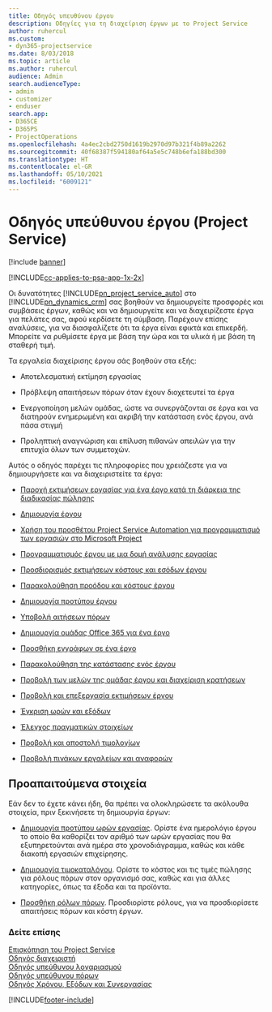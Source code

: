 ```yaml
---
title: Οδηγός υπευθύνου έργου
description: Οδηγίες για τη διαχείριση έργων με το Project Service
author: ruhercul
ms.custom:
- dyn365-projectservice
ms.date: 8/03/2018
ms.topic: article
ms.author: ruhercul
audience: Admin
search.audienceType:
- admin
- customizer
- enduser
search.app:
- D365CE
- D365PS
- ProjectOperations
ms.openlocfilehash: 4a4ec2cbd2750d1619b2970d97b321f4b89a2262
ms.sourcegitcommit: 40f68387f594180af64a5e5c748b6efa188bd300
ms.translationtype: HT
ms.contentlocale: el-GR
ms.lasthandoff: 05/10/2021
ms.locfileid: "6009121"
---
```

# <a name="project-manager-guide-project-service"></a>Οδηγός υπεύθυνου έργου (Project Service)

[!include [banner](../includes/psa-now-project-operations.md)]

[!INCLUDE[cc-applies-to-psa-app-1x-2x](../includes/cc-applies-to-psa-app-1x-2x.md)]

Οι δυνατότητες [!INCLUDE[pn_project_service_auto](../includes/pn-project-service-auto.md)] στο [!INCLUDE[pn_dynamics_crm](../includes/pn-dynamics-crm.md)] σας βοηθούν να δημιουργείτε προσφορές και συμβάσεις έργων, καθώς και να δημιουργείτε και να διαχειρίζεστε έργα για πελάτες σας, αφού κερδίσετε τη σύμβαση. Παρέχουν επίσης αναλύσεις, για να διασφαλίζετε ότι τα έργα είναι εφικτά και επικερδή. Μπορείτε να ρυθμίσετε έργα με βάση την ώρα και τα υλικά ή με βάση τη σταθερή τιμή.  
  
 Τα εργαλεία διαχείρισης έργου σάς βοηθούν στα εξής:  
  
-   Αποτελεσματική εκτίμηση εργασίας  
  
-   Πρόβλεψη απαιτήσεων πόρων όταν έχουν διοχετευτεί τα έργα  
  
-   Ενεργοποίηση μελών ομάδας, ώστε να συνεργάζονται σε έργα και να διατηρούν ενημερωμένη και ακριβή την κατάσταση ενός έργου, ανά πάσα στιγμή  
  
-   Προληπτική αναγνώριση και επίλυση πιθανών απειλών για την επιτυχία όλων των συμμετοχών.  
  
Αυτός ο οδηγός παρέχει τις πληροφορίες που χρειάζεστε για να δημιουργήσετε και να διαχειριστείτε τα έργα:  
  
-   [Παροχή εκτιμήσεων εργασίας για ένα έργο κατά τη διάρκεια της διαδικασίας πώλησης](../psa/provide-estimates-project-during-sales-process.md)  
  
-   [Δημιουργία έργου](../psa/create-project.md)  
  
-   [Χρήση του προσθέτου Project Service Automation για προγραμματισμό των εργασιών στο Microsoft Project](../psa/add-plan-work-microsoft-project.md)  
  
-   [Προγραμματισμός έργου με μια δομή ανάλυσης εργασίας](../psa/schedule-project-work-breakdown-structure.md)  
  
-   [Προσδιορισμός εκτιμήσεων κόστους και εσόδων έργου](../psa/determine-project-cost-revenue-estimates.md)  
  
-   [Παρακολούθηση προόδου και κόστους έργου](../psa/track-project-progress-cost.md)  
  
-   [Δημιουργία προτύπου έργου](../psa/create-project-template.md)  
  
-   [Υποβολή αιτήσεων πόρων](../psa/submit-resource-requests.md)  
  
-   [Δημιουργία ομάδας Office 365 για ένα έργο](../psa/create-office-365-group-project.md)  
  
-   [Προσθήκη εγγράφων σε ένα έργο](../psa/add-documents-project.md)  
  
-   [Παρακολούθηση της κατάστασης ενός έργου](../psa/track-project-status.md)  
  
-   [Προβολή των μελών της ομάδας έργου και διαχείριση κρατήσεων](../psa/view-project-team-members-manage-bookings.md)  
  
-   [Προβολή και επεξεργασία εκτιμήσεων έργου](../psa/view-edit-project-estimates.md)  
  
-   [Έγκριση ωρών και εξόδων](../psa/approve-time-expenses.md)  
  
-   [Έλεγχος πραγματικών στοιχείων](../psa/review-project-actuals.md)  
  
-   [Προβολή και αποστολή τιμολογίων](../psa/view-send-invoices.md)  
  
-   [Προβολή πινάκων εργαλείων και αναφορών](../psa/view-dashboards-reports.md)  
  
## <a name="prerequisites"></a>Προαπαιτούμενα στοιχεία  
 Εάν δεν το έχετε κάνει ήδη, θα πρέπει να ολοκληρώσετε τα ακόλουθα στοιχεία, πριν ξεκινήσετε τη δημιουργία έργων:  
  
-   [Δημιουργία προτύπου ωρών εργασίας](../psa/create-work-hours-template.md). Ορίστε ένα ημερολόγιο έργου το οποίο θα καθορίζει τον αριθμό των ωρών εργασίας που θα εξυπηρετούνται ανά ημέρα στο χρονοδιάγραμμα, καθώς και κάθε διακοπή εργασιών επιχείρησης.  
  
-   [Δημιουργία τιμοκαταλόγου](../psa/create-price-list.md). Ορίστε το κόστος και τις τιμές πώλησης για ρόλους πόρων στον οργανισμό σας, καθώς και για άλλες κατηγορίες, όπως τα έξοδα και τα προϊόντα.  
  
-   [Προσθήκη ρόλων πόρων](../psa/add-resource-roles.md). Προσδιορίστε ρόλους, για να προσδιορίσετε απαιτήσεις πόρων και κόστη έργων.  
  
### <a name="see-also"></a>Δείτε επίσης  
 [Επισκόπηση του Project Service](../psa/overview.md)   
 [Οδηγός διαχειριστή](../psa/admin-guide.md)   
 [Οδηγός υπεύθυνου λογαριασμού](../psa/account-manager-guide.md)   
 [Οδηγός υπεύθυνου πόρων](../psa/resource-manager-guide.md)   
 [Οδηγός Χρόνου, Εξόδων και Συνεργασίας](../psa/time-expense-collaboration-guide.md)



[!INCLUDE[footer-include](../includes/footer-banner.md)]